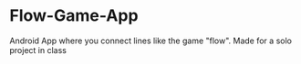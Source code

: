 # Flow-Game-App
Android App where you connect lines like the game "flow". Made for a solo project in class

